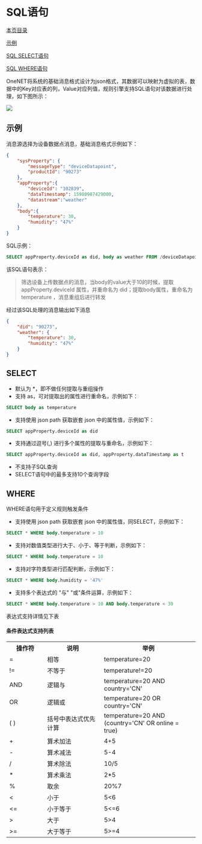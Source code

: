 # SQL语句

[本页目录]()

[示例](#1)

[SQL SELECT语句](#2)

[SQL WHERE语句](#3)

OneNET将系统的基础消息格式设计为json格式，其数据可以映射为虚拟的表，数据中的Key对应表的列，Value对应列值，规则引擎支持SQL语句对该数据进行处理，如下图所示：

![](/images/LwM2M/SQL.jpg)


<h2 id="1">示例</h2>

消息源选择为设备数据点消息，基础消息格式示例如下：
```json
{
    "sysProperty": {
        "messageType": "deviceDatapoint",
        "productId": "90273"
    },
    "appProperty":{
        "deviceId": "102839",
        "dataTimestamp": 15980987429000,
        "datastream":"weather"
    },
    "body":{
        "temperature": 30,
        "humidity": "47%"
    }
}
```

SQL示例：
```sql
SELECT appProperty.deviceId as did, body as weather FROM /deviceDatapoint/ds WHERE body.temperature > 10
```
该SQL语句表示：
    
> 筛选设备上传数据点的消息，当body的value大于10的时候，提取 appProperty.deviceId 属性，并重命名为 did；提取body属性，重命名为temperature ，消息重组后进行转发

经过该SQL处理的消息输出如下消息

```json
{
    "did": "90273",
    "weather": {
        "temperature": 30,
        "humidity": "47%"
    }
}
```

<h2 id="2">SELECT </h2>

- 默认为 *，即不做任何提取与重组操作
- 支持 as，可对提取出的属性进行重命名，示例如下：
```sql
SELECT body as temperature
```
- 支持使用 json path 获取嵌套 json 中的属性值，示例如下：
```sql
SELECT appProperty.deviceId as did
```
- 支持通过逗号(,) 进行多个属性的提取与重命名，示例如下：
```sql
SELECT appProperty.deviceId as did, appProperty.dataTimestamp as t
```
- 不支持子SQL查询
- SELECT语句中的最多支持10个查询字段

<h2 id="3">WHERE</h2>

WHERE语句用于定义规则触发条件

- 支持使用 json path 获取嵌套 json 中的属性值，同SELECT，示例如下：
```sql
SELECT * WHERE body.temperature > 10
```
- 支持对数值类型进行大于、小于、等于判断，示例如下：
```sql
SELECT * WHERE body.temperature = 10
```
- 支持对字符类型进行匹配判断，示例如下：
```sql
SELECT * WHERE body.humidity = '47%'
```
- 支持多个表达式的 "与" "或"条件运算，示例如下：
```sql
SELECT * WHERE body.temperature > 10 AND body.temperature < 30
```
表达式支持详情见下表

#### 条件表达式支持列表

<table>
<tr><th width="20%">操作符</th><th width="30%">说明</th><th>举例</th></tr>
<tr><td>=</td><td>相等</td><td>temperature=20</td></tr>
<tr><td>!=</td><td>不等于</td><td>temperature!=20</td></tr>
<tr><td>AND</td><td>逻辑与</td><td>temperature=20 AND country='CN'</td></tr>
<tr><td>OR</td><td>逻辑或</td><td>temperature=20 OR country='CN'</td></tr>
<tr><td>( )</td><td>括号中表达式优先计算</td><td>temperature=20 AND (country='CN' OR online = true)</td></tr>
<tr><td>+</td><td>算术加法</td><td>4+5</td></tr>
<tr><td>-</td><td>算术减法</td><td>5-4</td></tr>
<tr><td>/</td><td>算术除法</td><td>10/5</td></tr>
<tr><td>*</td><td>算术乘法</td><td>2*5</td></tr>
<tr><td>%</td><td>取余</td><td>20%7</td></tr>
<tr><td>&lt;</td><td>小于</td><td>5&lt;6</td></tr>
<tr><td>&lt;=</td><td>小于等于</td><td>5&lt;=6</td></tr>
<tr><td>&gt;</td><td>大于</td><td>5&gt;4</td></tr>
<tr><td>&gt;=</td><td>大于等于</td><td>5&gt;=4</td></tr>
</table>
